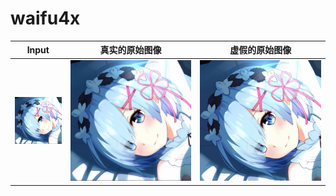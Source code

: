 # waifu4x

| Input                            | 真实的原始图像                   | 虚假的原始图像                     |
| -------------------------------- | -------------------------------- | ---------------------------------- |
| ![](readonly/example/sample.png) | ![](readonly/example/fakeHR.bmp) | ![](readonly/example/sampleHR.png) |


